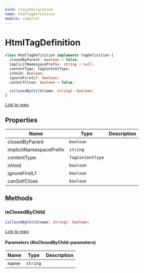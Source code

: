 ```yaml
---
kind: ClassDeclaration
name: HtmlTagDefinition
module: compiler
---
```


# HtmlTagDefinition

```ts
class HtmlTagDefinition implements TagDefinition {
  closedByParent: boolean = false;
  implicitNamespacePrefix: string | null;
  contentType: TagContentType;
  isVoid: boolean;
  ignoreFirstLf: boolean;
  canSelfClose: boolean = false;

  isClosedByChild(name: string): boolean;
}
```

[Link to repo](https://github.com/timdeschryver/angular/blob/master/packages/compiler/src/ml_parser/html_tags.ts#L11-L49)

## Properties

| Name                    | Type             | Description |
| ----------------------- | ---------------- | ----------- |
| closedByParent          | `boolean`        |             |
| implicitNamespacePrefix | `string`         |             |
| contentType             | `TagContentType` |             |
| isVoid                  | `boolean`        |             |
| ignoreFirstLf           | `boolean`        |             |
| canSelfClose            | `boolean`        |             |

## Methods

### isClosedByChild

```ts
isClosedByChild(name: string): boolean;
```

[Link to repo](https://github.com/timdeschryver/angular/blob/master/packages/compiler/src/ml_parser/html_tags.ts#L46-L48)

#### Parameters (#isClosedByChild-parameters)

| Name | Type     | Description |
| ---- | -------- | ----------- |
| name | `string` |             |

